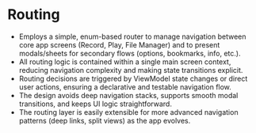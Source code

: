 # Routing

- Employs a simple, enum-based router to manage navigation between core app screens (Record, Play, File Manager) and to present modals/sheets for secondary flows (options, bookmarks, info, etc.).
- All routing logic is contained within a single main screen context, reducing navigation complexity and making state transitions explicit.
- Routing decisions are triggered by ViewModel state changes or direct user actions, ensuring a declarative and testable navigation flow.
- The design avoids deep navigation stacks, supports smooth modal transitions, and keeps UI logic straightforward.
- The routing layer is easily extensible for more advanced navigation patterns (deep links, split views) as the app evolves.
